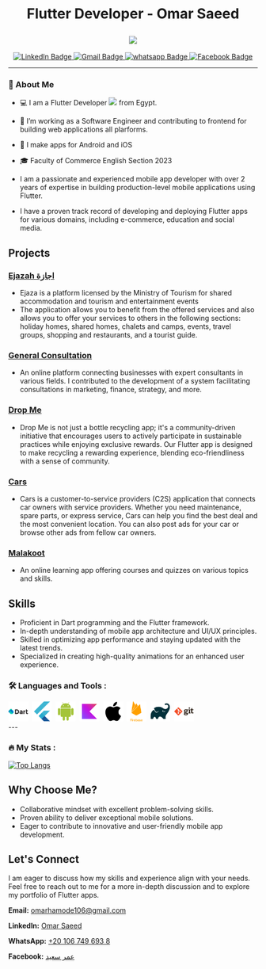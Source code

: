 
<div id="header" align="center">
  <h1>
    <p align="center">
      Flutter Developer - Omar Saeed
<!--   <a href="https://github.com/DenverCoder1/readme-typing-svg">
    <img src="https://readme-typing-svg.demolab.com/?font=Fira+Code&weight=600&size=30&pause=1000&color=00000&center=true&random=false&width=435&lines=Hi+%F0%9F%91%8B+i'm+Omar+Saeed" /></a> -->
</p>
</h2>
  <div id="badges">
  

<p align="center">
  <a href="https://github.com/DenverCoder1/readme-typing-svg">
    <img src="https://readme-typing-svg.demolab.com/?lines=Welcome+To+My+GitHub;I'm+Flutter+Developer;Experienced+UI+%2F+UX+Designer;Always+Learning+new+things&font=Fira%20Code&center=true&width=440&height=45&color=204AF7&vCenter=true&pause=1000&size=22" /></a>
</p>

  <a href="https://www.linkedin.com/in/omar-saeed-5a25491ba?utm_source=share&utm_campaign=share_via&utm_content=profile&utm_medium=android_app">
    <img src="https://img.shields.io/badge/LinkedIn-blue?style=for-the-badge&logo=linkedin&logoColor=white" alt="LinkedIn Badge"/>
  </a>
  
  <a href="mailto:omarhamode106@gmail.com">
    <img src="https://img.shields.io/badge/gmail-red?style=for-the-badge&logo=Gmail&logoColor=white" alt="Gmail Badge"/>
  </a>
  <a href="https://wa.me/qr/S75YYDZVP773A1">
    <img src="https://img.shields.io/badge/whatsapp-green?style=for-the-badge&logo=Whatsapp&logoColor=white" alt="whatsapp Badge"/>
  </a>
  
  <a href="https://www.facebook.com/profile.php?id=100074359659144">
    <img src="https://img.shields.io/badge/Facebook-blue?style=for-the-badge&logo=facebook&logoColor=white" alt="Facebook Badge"/>
  </a>
  
</div>
  
</div>


---
 ### 📖  About Me 
 
 - 💻 I am a Flutter Developer <img src="https://media.giphy.com/media/WUlplcMpOCEmTGBtBW/giphy.gif" width="30"> from Egypt.
 - :telescope: I’m working as a Software Engineer and contributing to frontend for building web applications all plarforms.

- 📱 I make apps for Android and iOS

- 🎓 Faculty of Commerce English Section 2023

- I am a passionate and experienced mobile app developer with over 2 years of expertise in building production-level mobile applications using Flutter.

- I have a proven track record of developing and deploying Flutter apps for various domains, including e-commerce, education and social media.


## Projects

### [Ejazah اجازة](https://play.google.com/store/apps/details?id=com.visooft.ejazah)
- Ejaza is a platform licensed by the Ministry of Tourism for shared accommodation and tourism and entertainment events
- The application allows you to benefit from the offered services and also allows you to offer your services to others in the following sections: holiday homes, shared homes, chalets and camps, events, travel groups, shopping and restaurants, and a tourist guide.

### [General Consultation](https://github.com/OmarSaeed20/General-Consultation-.git)
- An online platform connecting businesses with expert consultants in various fields. I contributed to the development of a system facilitating consultations in marketing, finance, strategy, and more.

### [Drop Me](https://github.com/OmarSaeed20/Drop-Me.git)
- Drop Me is not just a bottle recycling app; it's a community-driven initiative that encourages users to actively participate in sustainable practices while enjoying exclusive rewards. Our Flutter app is designed to make recycling a rewarding experience, blending eco-friendliness with a sense of community.

### [Cars](https://github.com/OmarSaeed20/Cars.git)
- Cars is a customer-to-service providers  (C2S) application that connects car owners with service providers. Whether you need maintenance, spare parts, or express service, Cars can help you find the best deal and the most convenient location. You can also post ads for your car or browse other ads from fellow car owners.

### [Malakoot](https://play.google.com/store/apps/details?id=com.malakoot.course)
- An online learning app offering courses and quizzes on various topics and skills.

## Skills

- Proficient in Dart programming and the Flutter framework.
- In-depth understanding of mobile app architecture and UI/UX principles.
- Skilled in optimizing app performance and staying updated with the latest trends.
- Specialized in creating high-quality animations for an enhanced user experience.

### :hammer_and_wrench: Languages and Tools :
<div>
    <img src="https://github.com/devicons/devicon/blob/master/icons/dart/dart-original-wordmark.svg" title="Dart" alt="Dart" width="40" height="40"/>&nbsp;
  <img src="https://github.com/devicons/devicon/blob/master/icons/flutter/flutter-original.svg" title="Flutter" alt="Flutter" width="40" height="40"/>&nbsp;
  <img src="https://github.com/devicons/devicon/blob/master/icons/android/android-original.svg" title="Android" alt="Android" width="40" height="40"/>&nbsp;
  <img src="https://github.com/devicons/devicon/blob/master/icons/kotlin/kotlin-original.svg"  title="Kotlin" alt="Kotlin" width="40" height="40"/>&nbsp;
  <img src="https://github.com/devicons/devicon/blob/master/icons/apple/apple-original.svg" title="Apple" alt="Apple" width="40" height="40"/>&nbsp;
  <img src="https://github.com/devicons/devicon/blob/master/icons/firebase/firebase-plain-wordmark.svg" title="Firebase" alt="Firebase" width="40" height="40"/>&nbsp;
  <img src="https://github.com/devicons/devicon/blob/master/icons/gradle/gradle-plain.svg" title="Gradle"  alt="Gradle" width="40" height="40"/>&nbsp;
  <img src="https://github.com/devicons/devicon/blob/master/icons/git/git-original-wordmark.svg" title="Git" **alt="Git" width="40" height="40"/>
</div>
---

### :fire: My Stats :


[![Top Langs](https://github-readme-stats.vercel.app/api/top-langs/?username=HamadaAllipy&langs_count=12&layout=compact&theme=vision-friendly-dark)](https://github.com/anuraghazra/github-readme-stats) 

## Why Choose Me?

- Collaborative mindset with excellent problem-solving skills.
- Proven ability to deliver exceptional mobile solutions.
- Eager to contribute to innovative and user-friendly mobile app development.

## Let's Connect

I am eager to discuss how my skills and experience align with your needs. Feel free to reach out to me for a more in-depth discussion and to explore my portfolio of Flutter apps.

**Email:** [omarhamode106@gmail.com](mailto:omarhamode106@gmail.com)

**LinkedIn:** [Omar Saeed](https://www.linkedin.com/in/omar-saeed-5a25491ba?utm_source=share&utm_campaign=share_via&utm_content=profile&utm_medium=android_app)

**WhatsApp:** [+20 106 749 693 8](https://wa.me/qr/S75YYDZVP773A1)

**Facebook:** [عمر سعيد](https://www.facebook.com/profile.php?id=100074359659144)


